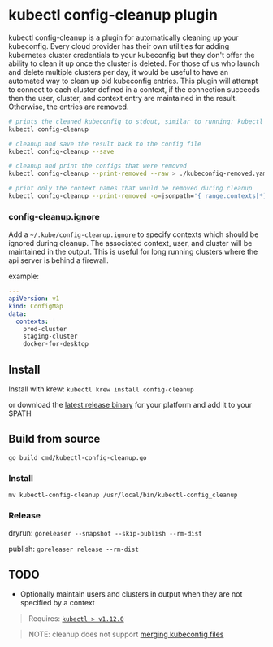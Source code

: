 # kubectl config-cleanup plugin #

kubectl config-cleanup is a plugin for automatically cleaning up your kubeconfig.  Every cloud provider has their own utilities for adding kubernetes cluster credentials to your kubeconfig but they don't offer the ability to clean it up once the cluster is deleted. For those of us who launch and delete multiple clusters per day, it would be useful to have an automated way to clean up old kubeconfig entries. This plugin will attempt to connect to each cluster defined in a context, if the connection succeeds then the user, cluster, and context entry are maintained in the result. Otherwise, the entries are removed.

```bash
# prints the cleaned kubeconfig to stdout, similar to running: kubectl config view
kubectl config-cleanup

# cleanup and save the result back to the config file
kubectl config-cleanup --save

# cleanup and print the configs that were removed
kubectl config-cleanup --print-removed --raw > ./kubeconfig-removed.yaml

# print only the context names that would be removed during cleanup
kubectl config-cleanup --print-removed -o=jsonpath='{ range.contexts[*] }{ .name }{"\n"}'
```

### config-cleanup.ignore ###

Add a `~/.kube/config-cleanup.ignore` to specify contexts which should be ignored during cleanup. The associated context, user, and cluster will be maintained in the output. This is useful for long running clusters where the api server is behind a firewall.

example:

```yaml
---
apiVersion: v1
kind: ConfigMap
data:
  contexts: |
    prod-cluster
    staging-cluster
    docker-for-desktop
```

## Install ##

Install with krew: `kubectl krew install config-cleanup`

or download the [latest release binary](https://github.com/b23llc/kubectl-cleanup/releases/latest) for your platform and add it to your $PATH


## Build from source ##

`go build cmd/kubectl-config-cleanup.go`

### Install ###

`mv kubectl-config-cleanup /usr/local/bin/kubectl-config_cleanup`

### Release ###

dryrun: `goreleaser --snapshot --skip-publish --rm-dist`

publish: `goreleaser release --rm-dist`


## TODO ##

- Optionally maintain users and clusters in output when they are not specified by a context


> Requires: [`kubectl > v1.12.0`](https://kubernetes.io/docs/tasks/extend-kubectl/kubectl-plugins/#before-you-begin)

> NOTE: cleanup does not support [merging kubeconfig files](https://kubernetes.io/docs/concepts/configuration/organize-cluster-access-kubeconfig/#the-kubeconfig-environment-variable)

